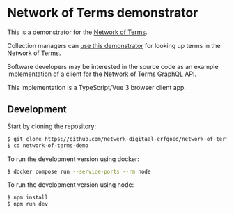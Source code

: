 # Network of Terms demonstrator

This is a demonstrator for the [Network of Terms](https://www.netwerkdigitaalerfgoed.nl/en/knowledge-services/usable-digital-heritage/network-of-terms/).

Collection managers can [use this demonstrator](https://termennetwerk.netwerkdigitaalerfgoed.nl/) for looking up terms in the Network of Terms.

Software developers may be interested in the source code as an example implementation of a client for the 
[Network of Terms GraphQL API](https://github.com/netwerk-digitaal-erfgoed/network-of-terms-api). 

This implementation is a TypeScript/Vue 3 browser client app.

## Development

Start by cloning the repository:

```bash 
$ git clone https://github.com/netwerk-digitaal-erfgoed/network-of-terms-demo.git
$ cd network-of-terms-demo
```

To run the development version using docker:
```bash
$ docker compose run --service-ports --rm node
```

To run the development version using node:

```bash 
$ npm install
$ npm run dev
```


